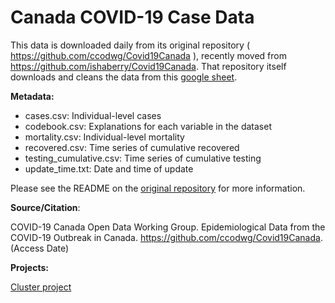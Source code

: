 # Canada COVID-19 Case Data

This data is downloaded daily from its original repository ( <https://github.com/ccodwg/Covid19Canada> ), recently moved from https://github.com/ishaberry/Covid19Canada. That repository itself downloads and cleans the data from this [google sheet](https://docs.google.com/spreadsheets/d/1D6okqtBS3S2NRC7GFVHzaZ67DuTw7LX49-fqSLwJyeo/edit?usp=sharing).


**Metadata:**

* cases.csv: Individual-level cases
* codebook.csv: Explanations for each variable in the dataset
* mortality.csv: Individual-level mortality
* recovered.csv: Time series of cumulative recovered
* testing_cumulative.csv: Time series of cumulative testing
* update_time.txt: Date and time of update

Please see the README on the [original repository](https://github.com/ccodwg/Covid19Canada) for more information.

**Source/Citation**: 

COVID-19 Canada Open Data Working Group. Epidemiological Data from the COVID-19 Outbreak in Canada. https://github.com/ccodwg/Covid19Canada. (Access Date)

**Projects:**

[Cluster project](https://docs.google.com/document/d/1YDRDnjZbHf6tSPhmW85zO-aZ8HCx9GBAbJgN5gT3Klw/edit)